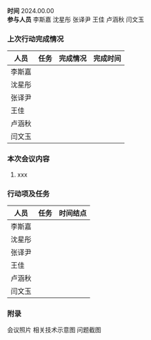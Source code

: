 **时间**  2024.00.00  
**参与人员**  李斯嘉  沈星彤  张译尹  王佳  卢涵秋  闫文玉  
### 上次行动完成情况  

| 人员  | 任务  | 完成情况 | 完成时间 |
| --- | --- | ---- | ---- |
| 李斯嘉 |     |      |      |
| 沈星彤 |     |      |      |
| 张译尹 |     |      |      |
| 王佳  |     |      |      |
| 卢涵秋 |     |      |      |
| 闫文玉 |     |      |      |

### 本次会议内容  

1. xxx  

### 行动项及任务  

| 人员  | 任务  | 时间结点 |
| --- | --- | ---- |
| 李斯嘉 |     |      |
| 沈星彤 |     |      |
| 张译尹 |     |      |
| 王佳  |     |      |
| 卢涵秋 |     |      |
| 闫文玉 |     |      |
### 附录  

会议照片  相关技术示意图  问题截图  



